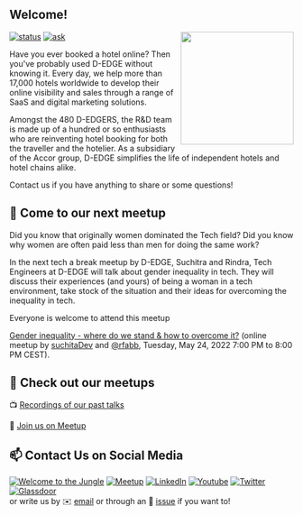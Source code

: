 ##  Welcome!

<img align='right' src='https://user-images.githubusercontent.com/5713670/87202985-820dcb80-c2b6-11ea-9f56-7ec461c497c3.gif' width='200'>

[![status](https://img.shields.io/badge/status-hiring-brightgreen)](https://github.com/d-edge/joinus/)
[![ask](https://img.shields.io/badge/Ask%20us-anything-1abc9c.svg)](https://github.com/d-edge/joinus/issues/)

Have you ever booked a hotel online? Then you've probably used D-EDGE without knowing it. Every day, we help more than 17,000 hotels worldwide to develop their online visibility and sales through a range of SaaS and digital marketing solutions.

Amongst the 480 D-EDGERS, the R&D team is made up of a hundred or so enthusiasts who are reinventing hotel booking for both the traveller and the hotelier. As a subsidiary of the Accor group, D-EDGE simplifies the life of independent hotels and hotel chains alike.

Contact us if you have anything to share or some questions!

## 👋 Come to our next meetup

Did you know that originally women dominated the Tech field? Did you know why women are often paid less than men for doing the same work?

In the next tech a break meetup by D-EDGE, Suchitra and Rindra, Tech Engineers at D-EDGE will talk about gender inequality in tech. They will discuss their experiences (and yours) of being a woman in a tech environment, take stock of the situation and their ideas for overcoming the inequality in tech.

Everyone is welcome to attend this meetup

[Gender inequality - where do we stand & how to overcome it?](https://www.meetup.com/D-EDGE-tech/events/285795986/?chapterContext=true&regToRsvp=true&isFromReg=true) (online meetup by [suchitaDev](https://github.com/suchitraDev) and [@rfabb](https://github.com/rfabb), Tuesday, May 24, 2022 7:00 PM to 8:00 PM CEST).

## 📢 Check out our meetups

📺 [Recordings of our past talks](https://github.com/d-edge/JoinUs/blob/main/MEETUP.md)

👋 [Join us on Meetup](https://www.meetup.com/D-EDGE-tech/events/283217337)

## 📫 Contact Us on Social Media

<!-- https://dev.to/envoy_/150-badges-for-github-pnk -->

[![Welcome to the Jungle](https://img.shields.io/badge/Welcome%20to%20the%20Jungle-FFCD00?style=for-the-badge&logo=welcometothejungle&logoColor=black)][wj]
[![Meetup](https://img.shields.io/badge/Meetup-FF1154?style=for-the-badge&logo=meetup&logoColor=white)][mt]
[![LinkedIn](https://img.shields.io/badge/LinkedIn-0077B5?style=for-the-badge&logo=linkedin&logoColor=white)][lk]
[![Youtube](https://img.shields.io/badge/YouTube-FF0000?style=for-the-badge&logo=youtube&logoColor=white)][yt]
[![Twitter](https://img.shields.io/badge/Twitter-1DA1F2?style=for-the-badge&logo=twitter&logoColor=white)][tw]
[![Glassdoor](https://img.shields.io/badge/Glassdoor-0CAA41?style=for-the-badge&logo=glassdoor&logoColor=white)][gd]  
or write us by ✉️ [email](mailto:softwarecraft@d-edge.com) or through an 💬 [issue](https://github.com/d-edge/joinus/issues/) if you want to!

[wj]: https://www.welcometothejungle.com/en/companies/d-edge
[tw]: https://twitter.com/D_EDGE_Hosp
[yt]: https://www.youtube.com/channel/UC2wG3a8rYx5re8RdB-2FQ9A
[lk]: https://www.linkedin.com/company/d-edge-hospitality-solutions/
[mt]: https://www.meetup.com/D-EDGE-tech 
[gd]: https://www.glassdoor.com/Reviews/D-EDGE-Hospitality-Solutions-Reviews-E2617802.htm
